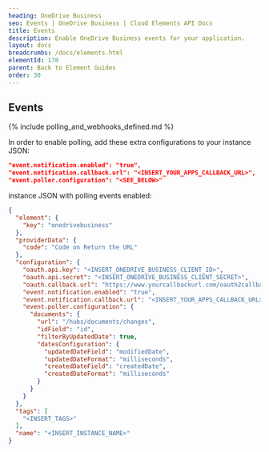 ```yaml
---
heading: OneDrive Business
seo: Events | OneDrive Business | Cloud Elements API Docs
title: Events
description: Enable OneDrive Business events for your application.
layout: docs
breadcrumbs: /docs/elements.html
elementId: 178
parent: Back to Element Guides
order: 30
---
```


## Events

{% include polling_and_webhooks_defined.md %}

In order to enable polling, add these extra configurations to your instance JSON:

```JSON
"event.notification.enabled": "true",
"event.notification.callback.url": "<INSERT_YOUR_APPS_CALLBACK_URL>",
"event.poller.configuration": "<SEE_BELOW>"
```

instance JSON with polling events enabled:

```json
{
  "element": {
    "key": "onedrivebusiness"
  },
  "providerData": {
    "code": "Code on Return the URL"
  },
  "configuration": {
    "oauth.api.key": "<INSERT_ONEDRIVE_BUSINESS_CLIENT_ID>",
    "oauth.api.secret": "<INSERT_ONEDRIVE_BUSINESS_CLIENT_SECRET>",
    "oauth.callback.url": "https://www.yourcallbackurl.com/oauth2callback",
    "event.notification.enabled": "true",
    "event.notification.callback.url": "<INSERT_YOUR_APPS_CALLBACK_URL>",
    "event.poller.configuration": {
      "documents": {
        "url": "/hubs/documents/changes",
        "idField": "id",
        "filterByUpdatedDate": true,
        "datesConfiguration": {
          "updatedDateField": "modifiedDate",
          "updatedDateFormat": "milliseconds",
          "createdDateField": "createdDate",
          "createdDateFormat": "milliseconds"
        }
      }
    }
  },
  "tags": [
    "<INSERT_TAGS>"
  ],
  "name": "<INSERT_INSTANCE_NAME>"
}
```
